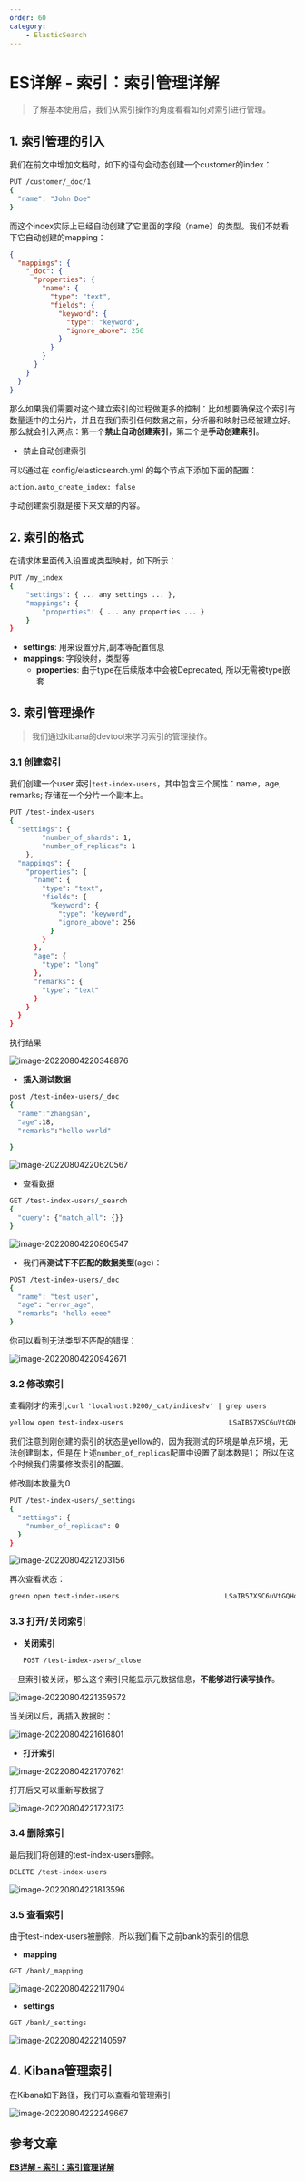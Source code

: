 ```yaml
---
order: 60
category:
	- ElasticSearch
---
```


# ES详解 - 索引：索引管理详解

>了解基本使用后，我们从索引操作的角度看看如何对索引进行管理。

## 1. 索引管理的引入

我们在前文中增加文档时，如下的语句会动态创建一个customer的index：

```bash
PUT /customer/_doc/1
{
  "name": "John Doe"
}
```

而这个index实际上已经自动创建了它里面的字段（name）的类型。我们不妨看下它自动创建的mapping：

```json
{
  "mappings": {
    "_doc": {
      "properties": {
        "name": {
          "type": "text",
          "fields": {
            "keyword": {
              "type": "keyword",
              "ignore_above": 256
            }
          }
        }
      }
    }
  }
}
```

那么如果我们需要对这个建立索引的过程做更多的控制：比如想要确保这个索引有数量适中的主分片，并且在我们索引任何数据之前，分析器和映射已经被建立好。那么就会引入两点：第一个**禁止自动创建索引**，第二个是**手动创建索引**。

- 禁止自动创建索引

可以通过在 config/elasticsearch.yml 的每个节点下添加下面的配置：

```bash
action.auto_create_index: false
```

手动创建索引就是接下来文章的内容。

## 2. 索引的格式

在请求体里面传入设置或类型映射，如下所示：

```bash
PUT /my_index
{
    "settings": { ... any settings ... },
    "mappings": {
        "properties": { ... any properties ... }
    }
}
```

- **settings**: 用来设置分片,副本等配置信息
- **mappings**:  字段映射，类型等
  - **properties**: 由于type在后续版本中会被Deprecated, 所以无需被type嵌套

## 3. 索引管理操作

> 我们通过kibana的devtool来学习索引的管理操作。

### 3.1 创建索引

我们创建一个user 索引`test-index-users`，其中包含三个属性：name，age, remarks; 存储在一个分片一个副本上。

```bash
PUT /test-index-users
{
  "settings": {
		"number_of_shards": 1,
		"number_of_replicas": 1
	},
  "mappings": {
    "properties": {
      "name": {
        "type": "text",
        "fields": {
          "keyword": {
            "type": "keyword",
            "ignore_above": 256
          }
        }
      },
      "age": {
        "type": "long"
      },
      "remarks": {
        "type": "text"
      }
    }
  }
}
```

执行结果

![image-20220804220348876](https://zszblog.oss-cn-beijing.aliyuncs.com/zszblog/image-20220804220348876.png)

- **插入测试数据**

```bash
post /test-index-users/_doc
{
  "name":"zhangsan",
  "age":18,
  "remarks":"hello world"
  
}
```

![image-20220804220620567](https://zszblog.oss-cn-beijing.aliyuncs.com/zszblog/image-20220804220620567.png)

- 查看数据

```bash
GET /test-index-users/_search
{
  "query": {"match_all": {}}
}
```

![image-20220804220806547](https://zszblog.oss-cn-beijing.aliyuncs.com/zszblog/image-20220804220806547.png)

- 我们再**测试下不匹配的数据类型**(age)：

```bash
POST /test-index-users/_doc
{
  "name": "test user",
  "age": "error_age",
  "remarks": "hello eeee"
}
```

你可以看到无法类型不匹配的错误：

![image-20220804220942671](https://zszblog.oss-cn-beijing.aliyuncs.com/zszblog/image-20220804220942671.png)

### 3.2 修改索引

查看刚才的索引,`curl 'localhost:9200/_cat/indices?v' | grep users`

```bash
yellow open test-index-users                          LSaIB57XSC6uVtGQHoPYxQ 1 1     1    0   4.4kb   4.4kb

```

我们注意到刚创建的索引的状态是yellow的，因为我测试的环境是单点环境，无法创建副本，但是在上述`number_of_replicas`配置中设置了副本数是1； 所以在这个时候我们需要修改索引的配置。

修改副本数量为0

```bash
PUT /test-index-users/_settings
{
  "settings": {
    "number_of_replicas": 0
  }
}
```

![image-20220804221203156](https://zszblog.oss-cn-beijing.aliyuncs.com/zszblog/image-20220804221203156.png)

再次查看状态：

```bash
green open test-index-users                          LSaIB57XSC6uVtGQHoPYxQ 1 1     1    0   4.4kb   4.4kb

```

### 3.3 打开/关闭索引

- **关闭索引**

  ```bash
  POST /test-index-users/_close
  ```

一旦索引被关闭，那么这个索引只能显示元数据信息，**不能够进行读写操作**。

![image-20220804221359572](https://zszblog.oss-cn-beijing.aliyuncs.com/zszblog/image-20220804221359572.png)

当关闭以后，再插入数据时：

![image-20220804221616801](https://zszblog.oss-cn-beijing.aliyuncs.com/zszblog/image-20220804221616801.png)

- **打开索引**

![image-20220804221707621](https://zszblog.oss-cn-beijing.aliyuncs.com/zszblog/image-20220804221707621.png)

打开后又可以重新写数据了

![image-20220804221723173](https://zszblog.oss-cn-beijing.aliyuncs.com/zszblog/image-20220804221723173.png)

### 3.4 删除索引

最后我们将创建的test-index-users删除。

```bash
DELETE /test-index-users
```

![image-20220804221813596](https://zszblog.oss-cn-beijing.aliyuncs.com/zszblog/image-20220804221813596.png)

### 3.5 查看索引

由于test-index-users被删除，所以我们看下之前bank的索引的信息

- **mapping**

```bash
GET /bank/_mapping
```

![image-20220804222117904](https://zszblog.oss-cn-beijing.aliyuncs.com/zszblog/image-20220804222117904.png)

- **settings**

```bash
GET /bank/_settings
```

![image-20220804222140597](https://zszblog.oss-cn-beijing.aliyuncs.com/zszblog/image-20220804222140597.png)

## 4. Kibana管理索引

在Kibana如下路径，我们可以查看和管理索引

![image-20220804222249667](https://zszblog.oss-cn-beijing.aliyuncs.com/zszblog/image-20220804222249667.png)

## 参考文章

[**ES详解 - 索引：索引管理详解**](https://pdai.tech/md/db/nosql-es/elasticsearch-x-index-mapping.html)
